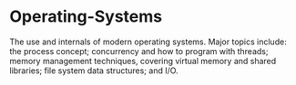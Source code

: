 # Operating-Systems
The use and internals of modern operating systems. Major topics 
include: the process concept; concurrency and how to program with threads; memory 
management techniques, covering virtual memory and shared libraries; file system data 
structures; and I/O.  

